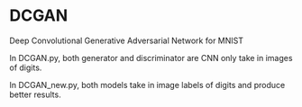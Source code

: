 # DCGAN
Deep Convolutional Generative Adversarial Network for MNIST

In DCGAN.py, both generator and discriminator are CNN only take in images of digits.

In DCGAN_new.py, both models take in image labels of digits and produce better results.
